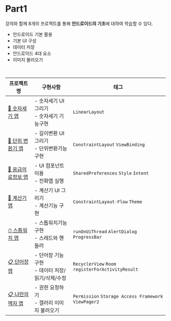 # Part1
강의와 함께 8개의 프로젝트를 통해 **안드로이드의 기초**에 대하여 학습할 수 있다.
- 안드로이드 기본 활용
- 기본 UI 구성
- 데이터 저장
- 안드로이드 4대 요소
- 이미지 불러오기
<br>

| 프로젝트 명 | 구현사항 | 태그 |
| ---- | -------- | -------- |
| [🔢 숫자세기 앱](https://github.com/sjunh812/fastcampus-android-bootcamp/tree/master/part1/chapter2) | - 숫자세기 UI 그리기<br>- 숫자세기 기능구현 | `LinearLayout` |  
| [📐 단위 변환기 앱](https://github.com/sjunh812/fastcampus-android-bootcamp/tree/master/part1/chapter3) | - 길이변환 UI 그리기<br>- 단위변환기능 구현 | `ConstraintLayout` `ViewBinding` | 
| [🚨 응급의료정보 앱](https://github.com/sjunh812/fastcampus-android-bootcamp/tree/master/part1/chapter4) | - UI 컴포넌트 이용<br>- 전화앱 실행 | `SharedPreferences` `Style` `Intent` |
| [🧮 계산기 앱](https://github.com/sjunh812/fastcampus-android-bootcamp/tree/master/part1/chapter5) | - 계산기 UI 그리기<br>- 계산기능 구현 | `ConstraintLayout-Flow` `Theme` | 
| [⏱ 스톱워치 앱](https://github.com/sjunh812/fastcampus-android-bootcamp/tree/master/part1/chapter6) | - 스톱워치기능 구현<br>- 스레드와 핸들러 | `runOnUiThread` `AlertDialog` `ProgressBar` |
| [📋 단어장 앱](https://github.com/sjunh812/fastcampus-android-bootcamp/tree/master/part1/chapter7) | - 단어장 기능 구현<br>- 데이터 저장/읽기/삭제/수정 | `RecyclerView` `Room` `registerForActivityResult` |
| [📋 나만의 액자 앱](https://github.com/sjunh812/fastcampus-android-bootcamp/tree/master/part1/chapter8) | - 권한 요청하기<br>- 갤러리 이미지 불러오기 | `Permission` `Storage Access Framework` `ViewPager2` |

